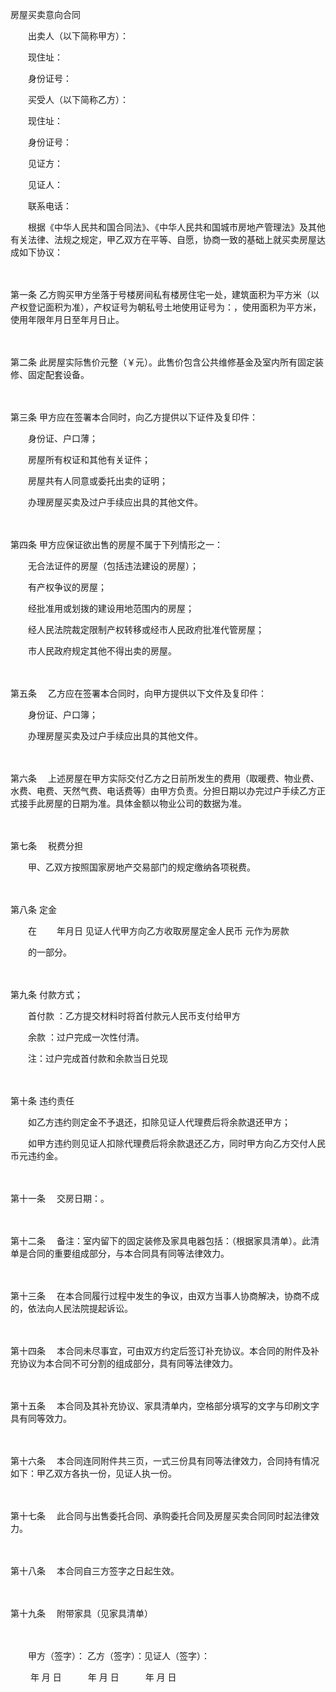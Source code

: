 



房屋买卖意向合同



 

　　出卖人（以下简称甲方）：

　　现住址：

　　身份证号：　　

　　买受人（以下简称乙方）：

　　现住址：

　　身份证号：　　

　　见证方：

　　见证人：

　　联系电话：　　

　　根据《中华人民共和国合同法》、《中华人民共和国城市房地产管理法》及其他有关法律、法规之规定，甲乙双方在平等、自愿，协商一致的基础上就买卖房屋达成如下协议：

　　

第一条
 乙方购买甲方坐落于号楼房间私有楼房住宅一处，建筑面积为平方米（以产权登记面积为准），产权证号为朝私号土地使用证号为：，使用面积为平方米，使用年限年月日至年月日止。

　　

第二条
 此房屋实际售价元整（￥元）。此售价包含公共维修基金及室内所有固定装修、固定配套设备。

　　

第三条
 甲方应在签署本合同时，向乙方提供以下证件及复印件：

　　身份证、户口薄；

　　房屋所有权证和其他有关证件；

　　房屋共有人同意或委托出卖的证明；

　　办理房屋买卖及过户手续应出具的其他文件。

　　

第四条
 甲方应保证欲出售的房屋不属于下列情形之一：

　　无合法证件的房屋（包括违法建设的房屋）；

　　有产权争议的房屋；

　　经批准用或划拨的建设用地范围内的房屋；

　　经人民法院裁定限制产权转移或经市人民政府批准代管房屋；

　　市人民政府规定其他不得出卖的房屋。

　　

第五条
　乙方应在签署本合同时，向甲方提供以下文件及复印件：

　　身份证、户口簿；

　　办理房屋买卖及过户手续应出具的其他文件。

　　

第六条
　上述房屋在甲方实际交付乙方之日前所发生的费用（取暖费、物业费、水费、电费、天然气费、电话费等）由甲方负责。分担日期以办完过户手续乙方正式接手此房屋的日期为准。具体金额以物业公司的数据为准。

　　

第七条
　税费分担

　　甲、乙双方按照国家房地产交易部门的规定缴纳各项税费。

　　

第八条
定金

　　在　　 年月日 见证人代甲方向乙方收取房屋定金人民币 元作为房款

　　的一部分。

　　

第九条
付款方式；

　　首付款 ：乙方提交材料时将首付款元人民币支付给甲方

　　余款 ：过户完成一次性付清。

　　注：过户完成首付款和余款当日兑现

　　

第十条
违约责任

　　如乙方违约则定金不予退还，扣除见证人代理费后将余款退还甲方；

　　如甲方违约则见证人扣除代理费后将余款退还乙方，同时甲方向乙方交付人民币元违约金。

　　

第十一条
　交房日期：。

　　

第十二条
　备注：室内留下的固定装修及家具电器包括：（根据家具清单）。此清单是合同的重要组成部分，与本合同具有同等法律效力。

　　

第十三条
　在本合同履行过程中发生的争议，由双方当事人协商解决，协商不成的，依法向人民法院提起诉讼。

　　

第十四条
　本合同未尽事宜，可由双方约定后签订补充协议。本合同的附件及补充协议为本合同不可分割的组成部分，具有同等法律效力。

　　

第十五条
　本合同及其补充协议、家具清单内，空格部分填写的文字与印刷文字具有同等效力。

　　

第十六条
　本合同连同附件共三页，一式三份具有同等法律效力，合同持有情况如下：甲乙双方各执一份，见证人执一份。

　　

第十七条
　此合同与出售委托合同、承购委托合同及房屋买卖合同同时起法律效力。

　　

第十八条
　本合同自三方签字之日起生效。

　　

第十九条
　附带家具（见家具清单）

　　

　　甲方（签字）： 乙方（签字）：见证人（签字）：

　　 年 月 日　　　年 月 日　　　年 月 日